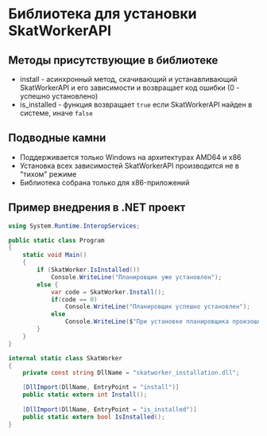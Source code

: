 # Библиотека для установки SkatWorkerAPI

## Методы присутствующие в библиотеке

- install - асинхронный метод, скачивающий и устанавливающий SkatWorkerAPI и его зависимости и возвращает код ошибки (0 - успешно установлено)
- is_installed - функция возвращает `true` если SkatWorkerAPI найден в системе, иначе `false`

## Подводные камни

- Поддерживается только Windows на архитектурах AMD64 и x86
- Установка всех зависимостей SkatWorkerAPI производится не в "тихом" режиме
- Библиотека собрана только для x86-приложений

## Пример внедрения в .NET проект

```csharp
using System.Runtime.InteropServices;

public static class Program
{
    static void Main()
    {
        if (SkatWorker.IsInstalled())
            Console.WriteLine("Планировщик уже установлен");
        else {
            var code = SkatWorker.Install();
            if(code == 0)
                Console.WriteLine("Планировщик успешно установлен");
            else
                Console.WriteLine($"При установке планировщика произошла ошибка (Код: {code}).");
        }
    }  
}

internal static class SkatWorker
{
    private const string DllName = "skatworker_installation.dll";

    [DllImport(DllName, EntryPoint = "install")]
    public static extern int Install();
    
    [DllImport(DllName, EntryPoint = "is_installed")]
    public static extern bool IsInstalled();
}
```
